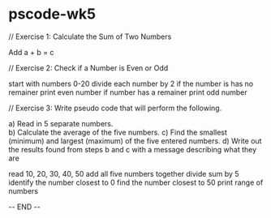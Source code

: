 # pscode-wk5
// Exercise 1: Calculate the Sum of Two Numbers

Add a + b = c

// Exercise 2: Check if a Number is Even or Odd

start with numbers 0-20
divide each number by 2
if the number is has no remainer
print even number
if number has a remainer 
print odd number

// Exercise 3: 
Write pseudo code that will perform the following.    

a) Read in 5 separate numbers.   
b) Calculate the average of the five numbers.
c) Find the smallest (minimum) and largest (maximum) of the five entered numbers.
d) Write out the results found from steps b and c with a message describing what they are

read 
10, 20, 30, 40, 50
add all five numbers together
divide sum by 5
identify the number closest to 0
find the number closest to 50
print range of numbers



-- END --

